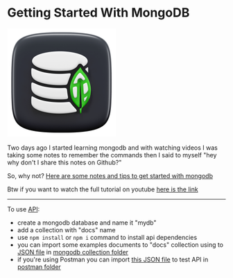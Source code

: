 # Getting Started With MongoDB  

<img src="./img/mongo-db.png" width="250" height="250">

Two days ago I started learning mongodb and with watching videos I was taking some notes to remember the commands
then I said to myself "hey why don't I share this notes on Github?"

So, why not? [Here are some notes and tips to get started with mongodb](./mongo_commands.md)

Btw if you want to watch the full tutorial on youtube [here is the link](https://www.youtube.com/watch?v=ExcRbA7fy_A&list=PL4cUxeGkcC9h77dJ-QJlwGlZlTd4ecZOA&pp=iAQB)

___

To use [API](./api/):
- create a mongodb database and name it "mydb"
- add a collection with "docs" name
- use ` npm install ` or ` npm i ` command to install api dependencies
- you can import some examples documents to "docs" collection using to [JSON file](./mongodb%20collection/mydb.docs.json) in [mongodb collection folder](./mongodb%20collection/)
- if you're using Postman you can import [this JSON file](./postman/mydb.postman_collection.json) to test API in [postman folder](./postman/)
